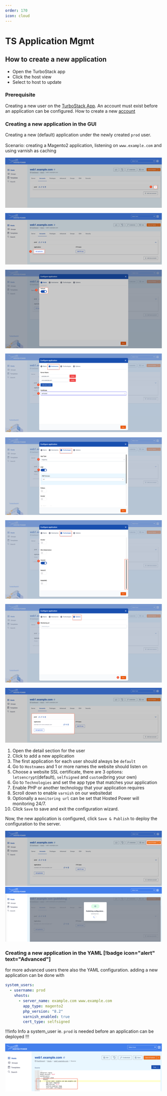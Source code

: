 ```yaml
---
order: 170
icon: cloud
---
```


# TS Application Mgmt

## How to create a new application

* Open the TurboStack app
* Click the host view
* Select to host to update

### Prerequisite

Creating a new user on the <a href="https://my.turbostack.app" target="_blank">TurboStack App</a>.
An account must exist before an application can be configured.
How to create a new [account](./howto_newuser.md)

### Creating a new application in the GUI

Creating a new (default) application under the newly created `prod` user.<br><br>
Scenario: creating a Magento2 application, listening on `www.example.com` and using varnish as caching

![TurboStackNewApp](../img/turbostackapp/newapp/tsa_app1.png)

![TurboStackNewApp](../img/turbostackapp/newapp/tsa_app2.png)

![TurboStackNewApp](../img/turbostackapp/newapp/tsa_app3.png)

![TurboStackNewApp](../img/turbostackapp/newapp/tsa_app4.png)

![TurboStackNewApp](../img/turbostackapp/newapp/tsa_app5.png)

![TurboStackNewApp](../img/turbostackapp/newapp/tsa_app6.png)

![TurboStackNewApp](../img/turbostackapp/newapp/tsa_app7.png)

![TurboStackNewApp](../img/turbostackapp/newapp/tsa_app8.png)

1. Open the detail section for the user
2. Click to add a new application
3. The first application for each user should always be `default`
4. Go to `Hostnames` and 1 or more names the website should listen on
5. Choose a website SSL certificate, there are 3 options: `letsencrypt`(default), `selfsigned` and `custom`(bring your own)
6. Go to `Technologies` and set the app type that matches your application
7. Enable PHP or another technology that your application requires
8. Scroll down to enable `varnish` on our websitedat
9. Optionally a `monitoring url` can be set that Hosted Power will monitoring 24/7.
10. Click `Save` to save and exit the configuration wizard.

Now, the new application is configured, click `Save & Publish` to deploy the configuration to the server.

![TurboStackNewApp](../img/turbostackapp/newapp/tsa_app9.png)
![TurboStackNewApp](../img/turbostackapp/newapp/tsa_app10.png)


### Creating a new application in the YAML [!badge icon="alert" text="Advanced"]

for more advanced users there also the YAML configuration.
adding a new application can be done with

```yaml
system_users:
  - username: prod
    vhosts:
      - server_name: example.com www.example.com
        app_type: magento2
        php_version: "8.2"
        varnish_enabled: true
        cert_type: selfsigned
```

!!!info Info
a system_user ie. `prod` is needed before an application can be deployed
!!!


![TurboStackNewApp](../img/turbostackapp/newapp/tsa_app11.png)